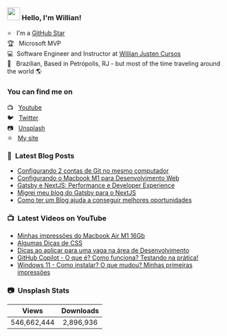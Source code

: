 ### <img src="https://media.giphy.com/media/hvRJCLFzcasrR4ia7z/giphy.gif" width="30px"> Hello, I'm Willian!

⭐ &nbsp; I'm a [GitHub Star](https://stars.github.com/profiles/willianjusten/) <br>
🏆 &nbsp; Microsoft MVP <br>
💻 &nbsp;Software Engineer and Instructor at [Willian Justen Cursos](https://willianjusten.com.br/cursos) <br>
🏡 &nbsp; Brazilian, Based in Petrópolis, RJ - but most of the time traveling around the world 🌎

### You can find me on

📺 &nbsp; [Youtube](https://www.youtube.com/WillianJustenCursos/?sub_confirmation=1) <br>
🐦 &nbsp; [Twitter](https://twitter.com/Willian_justen) <br>
📷 &nbsp; [Unsplash](https://unsplash.com/@willianjusten) <br>
⚛️ &nbsp; [My site](https://willianjusten.com.br) <br>

### 📕 &nbsp;Latest Blog Posts

<!-- BLOG:START -->
- [Configurando 2 contas de Git no mesmo computador](https://willianjusten.com.br/configurando-2-contas-de-git-no-mesmo-computador)
- [Configurando o Macbook M1 para Desenvolvimento Web](https://willianjusten.com.br/configurando-o-macbook-m1-para-desenvolvimento-web)
- [Gatsby e NextJS: Performance e Developer Experience](https://willianjusten.com.br/gatsby-e-nextjs-performance-e-developer-experience)
- [Migrei meu blog do Gatsby para o NextJS](https://willianjusten.com.br/migrei-meu-blog-do-gatsby-para-o-nextjs)
- [Como ter um Blog ajuda a conseguir melhores oportunidades](https://willianjusten.com.br/como-ter-um-blog-ajuda-a-conseguir-oportunidades)
<!-- BLOG:END -->

### 📺 &nbsp;Latest Videos on YouTube

<!-- YOUTUBE:START -->
- [Minhas impressões do Macbook Air M1 16Gb](https://www.youtube.com/watch?v=9Rp39orl1DM)
- [Algumas Dicas de CSS](https://www.youtube.com/watch?v=bOdrGg5oc3E)
- [Dicas ao aplicar para uma vaga na área de Desenvolvimento](https://www.youtube.com/watch?v=njwAbZrO-LQ)
- [GitHub Copilot - O que é? Como funciona? Testando na prática!](https://www.youtube.com/watch?v=EGiXsfyBST8)
- [Windows 11 - Como instalar? O que mudou? Minhas primeiras impressões](https://www.youtube.com/watch?v=9OEyNgKwMzs)
<!-- YOUTUBE:END -->

### 📷 &nbsp;Unsplash Stats

<!-- UNSPLASH-STATS:START -->
| **Views**         | **Downloads**        |
|:-----------------:|:--------------------:|
|546,662,444   | 2,896,936 |
<!-- UNSPLASH-STATS:END -->
